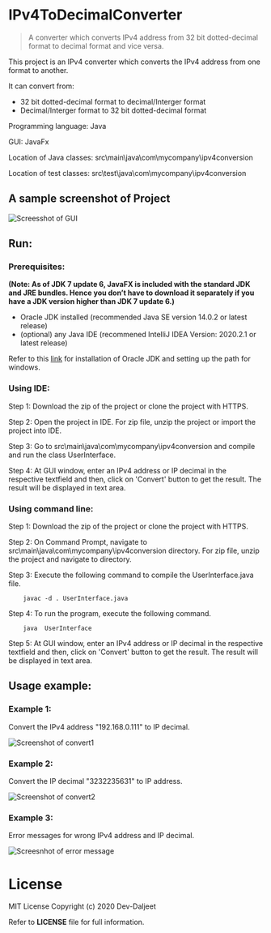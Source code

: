 # IPv4ToDecimalConverter
> A converter which converts IPv4 address from 32 bit dotted-decimal format to decimal format and vice versa.

This project is an IPv4 converter which converts the IPv4 address from one format to another. 

It can convert from:
* 32 bit dotted-decimal format to decimal/Interger format 
* Decimal/Interger format to 32 bit dotted-decimal format

Programming language: Java

GUI: JavaFx

Location of Java classes: src\main\java\com\mycompany\ipv4conversion

Location of test classes: src\test\java\com\mycompany\ipv4conversion

## A sample screenshot of Project
![Screesshot of GUI](https://github.com/Dev-Daljeet/IPv4Converter/blob/master/Screenshots/GUI.jpg?raw=true)

## Run:
### Prerequisites: 

**(Note: As of JDK 7 update 6, JavaFX is included with the standard JDK and JRE bundles. Hence you don’t have to download it separately if you have a JDK version higher than JDK 7 update 6.)**

* Oracle JDK installed (recommended Java SE version 14.0.2 or latest release) 
* (optional) any Java IDE (recommened IntelliJ IDEA Version: 2020.2.1 or latest release)

Refer to this [link](https://www.tutorialspoint.com/javafx/javafx_environment.htm) for installation of Oracle JDK and setting up the path for windows.

### Using IDE:

Step 1: Download the zip of the project or clone the project with HTTPS.

Step 2: Open the project in IDE. For zip file, unzip the project or import the project into IDE.

Step 3: Go to src\main\java\com\mycompany\ipv4conversion and compile and run the class UserInterface.

Step 4: At GUI window, enter an IPv4 address or IP decimal in the respective textfield and then, click on 'Convert' button to get the result. The result will be displayed in text area.


### Using command line:

Step 1: Download the zip of the project or clone the project with HTTPS.

Step 2: On Command Prompt, navigate to src\main\java\com\mycompany\ipv4conversion directory. For zip file, unzip the project and navigate to directory. 

Step 3: Execute the following command to compile the UserInterface.java file.
        
        javac -d . UserInterface.java
        
Step 4: To run the program, execute the following command.

        java  UserInterface
        
Step 5:  At GUI window, enter an IPv4 address or IP decimal in the respective textfield and then, click on 'Convert' button to get the result. The result will be displayed in text area.

## Usage example:
### Example 1:
Convert the IPv4 address "192.168.0.111" to IP decimal.

![Screenshot of convert1](https://github.com/Dev-Daljeet/IPv4Converter/blob/master/Screenshots/convert1.jpg?raw=true)

### Example 2:
Convert the IP decimal "3232235631" to IP address.

![Screenshot of convert2](https://github.com/Dev-Daljeet/IPv4Converter/blob/master/Screenshots/convert2.jpg?raw=true)

### Example 3: 
Error messages for wrong IPv4 address and IP decimal.

![Screesnhot of error message](https://github.com/Dev-Daljeet/IPv4Converter/blob/master/Screenshots/error%20message.jpg?raw=true)

# License
MIT License
Copyright (c) 2020 Dev-Daljeet

Refer to **LICENSE** file for full information.
